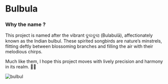 # Bulbula


### Why the name ?

This project is named after the vibrant ବୁଲବୁଲା (Bulabulā), affectionately known as the Indian bulbul. These spirited songbirds are nature’s minstrels, flitting deftly between blossoming branches and filling the air with their melodious chirps.

Much like them, I hope this project moves with lively precision and harmony in its realm. 🌸🎶

![bulbul](https://www.google.com/url?sa=i&url=https%3A%2F%2Febird.org%2Fspecies%2Frewbul&psig=AOvVaw2FBusNo66TwgVyc2oAOICt&ust=1739738565431000&source=images&cd=vfe&opi=89978449&ved=0CBQQjRxqFwoTCOCAlavFxosDFQAAAAAdAAAAABAE)
